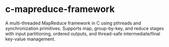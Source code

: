 # c-mapreduce-framework
A multi-threaded MapReduce framework in C using pthreads and synchronization primitives. Supports map, group-by-key, and reduce stages with input partitioning, ordered outputs, and thread-safe intermediate/final key-value management.
